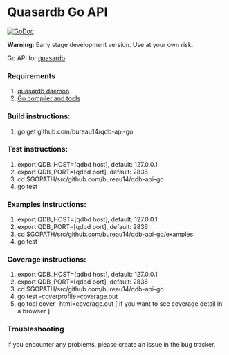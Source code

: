 Quasardb Go API
=================
[![GoDoc](https://godoc.org/github.com/golang/gddo?status.svg)](http://godoc.org/github.com/bureau14/qdb-api-go)

**Warning:** Early stage development version. Use at your own risk.

Go API for [quasardb](https://www.quasardb.net/).


### Requirements

1. [quasardb daemon](https://download.quasardb.net/quasardb/)
1. [Go compiler and tools](https://golang.org/)

### Build instructions:
1. go get github.com/bureau14/qdb-api-go

### Test instructions:
1. export QDB_HOST=[qdbd host], default: 127.0.0.1
2. export QDB_PORT=[qdbd port], default: 2836
3. cd $GOPATH/src/github.com/bureau14/qdb-api-go
4. go test

### Examples instructions:
1. export QDB_HOST=[qdbd host], default: 127.0.0.1
2. export QDB_PORT=[qdbd port], default: 2836
3. cd $GOPATH/src/github.com/bureau14/qdb-api-go/examples
4. go test

### Coverage instructions:
1. export QDB_HOST=[qdbd host], default: 127.0.0.1
2. export QDB_PORT=[qdbd port], default: 2836
3. cd $GOPATH/src/github.com/bureau14/qdb-api-go
4. go test -coverprofile=coverage.out
5. go tool cover -html=coverage.out [ if you want to see coverage detail in a browser ]


### Troubleshooting

If you encounter any problems, please create an issue in the bug tracker.
